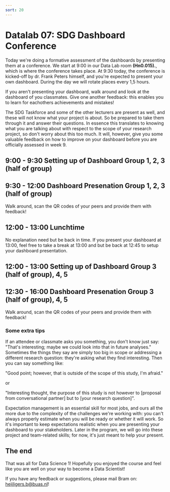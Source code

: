```yaml
---
sort: 20
---
```


# Datalab 07: SDG Dashboard Conference

Today we're doing a formative assessment of the dashboards by presenting them at a conference. We start at 9:00 in our Data Lab room **(Hn0.015).**, which is where the conference takes place. At 9:30 today, the conference is kicked-off by dr. Frank Peters himself, and you're expected to present your own dashboard. During the day we will rotate places every 1,5 hours.


If you aren't presenting your dashboard, walk around and look at the dashboard of you classmates. Give one another feedback: this enables you to learn for eachothers achievements and mistakes!

The SDG Taskforce and some of the other lecturers are present as well, and these will not know what your project is about. So be prepared to take them through it and answer their questions. In essence this translates to knowing what you are talking about with respect to the scope of your research project, so don't worry about this too much. It will, however, give you some valuable feedback on how to improve on your dashboard before you are officially assessed in week 9.

## 9:00 - 9:30 Setting up of Dashboard Group 1, 2, 3 (half of group)


## 9:30 - 12:00 Dashboard Presenation Group 1, 2, 3 (half of group)
Walk around, scan the QR codes of your peers and provide them with feedback!


## 12:00 - 13:00 Lunchtime
No explanation need but be back in time. If you present your dashboard at 13:00, feel free to take a break at 13:00 and but be back at 12:45 to setup your dashboard presentation.

## 12:00 - 13:00 Setting up of Dashboard Group 3 (half of group), 4, 5

## 12:30 - 16:00 Dashboard Presenation Group 3 (half of group), 4, 5
Walk around, scan the QR codes of your peers and provide them with feedback!

### Some extra tips
If an attendee or classmate asks you something, you don't know just say: "That's interesting; maybe we could look into that in future analyses."
Sometimes the things they say are simply too big in scope or addressing a different research question: they're asking what they find interesting. Then you can say something like:

"Good point; however, that is outside of the scope of this study, I'm afraid."

or

"Interesting thought, the purpose of this study is not however to [proposal from conversational partner] but to [your research question]".


Expectation management is an essential skill for most jobs, and ours all the more due to the complexity of the challenges we're working with: you can't always properly estimate when you will be ready or whether it will work. So it's important to keep expectations realistic when you are presenting your dashboard to your stakeholders. Later in the program, we will go into these project and team-related skills; for now, it's just meant to help your present.


## The end
That was all for Data Science 1! Hopefully you enjoyed the course and feel like you are well on your way to become a Data Scientist!

If you have any feedback or suggestions, please mail Bram on: heijligers.b@buas.nl!
